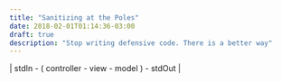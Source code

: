 ```yaml
---
title: "Sanitizing at the Poles"
date: 2018-02-01T01:14:36-03:00
draft: true
description: "Stop writing defensive code. There is a better way"
---
```



| stdIn - ( controller - view - model ) - stdOut | 